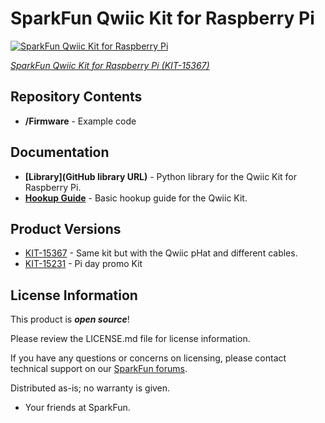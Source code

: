 SparkFun Qwiic Kit for Raspberry Pi
========================================

[![SparkFun Qwiic Kit for Raspberry Pi](https://cdn.sparkfun.com/assets/parts/1/3/9/1/2/15367-SparkFun_Qwiic_Kit_for_Raspberry_Pi-01.jpg)](https://cdn.sparkfun.com/assets/parts/1/3/9/1/2/15367-SparkFun_Qwiic_Kit_for_Raspberry_Pi-01.jpg)

[*SparkFun Qwiic Kit for Raspberry Pi (KIT-15367)*](https://www.sparkfun.com/products/15367)

<Basic description of the part.>
  
Repository Contents
-------------------
* **/Firmware** - Example code 

Documentation
--------------
* **[Library](GitHub library URL)** - Python library for the Qwiic Kit for Raspberry Pi.
* **[Hookup Guide](https://learn.sparkfun.com/tutorials/qwiic-kit-for-raspberry-pi-hookup-guide)** - Basic hookup guide for the Qwiic Kit.
  

Product Versions
----------------
* [KIT-15367](https://www.sparkfun.com/products/15367) - Same kit but with the Qwiic pHat and different cables. 
* [KIT-15231](https://www.sparkfun.com/products/retired/15231) - Pi day promo Kit
  
License Information
-------------------

This product is _**open source**_! 

Please review the LICENSE.md file for license information. 

If you have any questions or concerns on licensing, please contact technical support on our [SparkFun forums](https://forum.sparkfun.com/viewforum.php?f=152).

Distributed as-is; no warranty is given.

- Your friends at SparkFun.

_<COLLABORATION CREDIT>_
